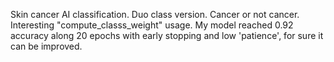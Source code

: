 Skin cancer AI classification. Duo class version. Cancer or not cancer. Interesting "compute_classs_weight" usage.
My model reached 0.92 accuracy along 20 epochs with early stopping and low 'patience', for sure it can be improved.
